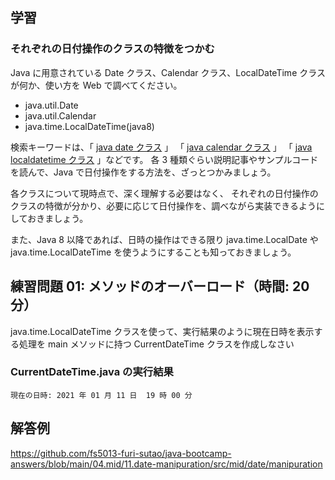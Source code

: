 ## 学習

### それぞれの日付操作のクラスの特徴をつかむ

Java に用意されている Date クラス、Calendar クラス、LocalDateTime クラスが何か、使い方を Web で調べてください。

- java.util.Date
- java.util.Calendar
- java.time.LocalDateTime(java8)

検索キーワードは、「 [java date クラス](https://www.google.com/search?q=java+date+クラス) 」
「 [java calendar クラス](https://www.google.com/search?q=java+calendar+クラス) 」
「 [java localdatetime クラス](https://www.google.com/search?q=java+localdatetime+クラス) 」などです。
各 3 種類ぐらい説明記事やサンプルコードを読んで、Java で日付操作をする方法を、ざっとつかみましょう。

各クラスについて現時点で、深く理解する必要はなく、
それぞれの日付操作のクラスの特徴が分かり、必要に応じて日付操作を、調べながら実装できるようにしておきましょう。

また、Java 8 以降であれば、日時の操作はできる限り java.time.LocalDate や java.time.LocalDateTime を使うようにすることも知っておきましょう。

## 練習問題 01: メソッドのオーバーロード（時間: 20 分）

java.time.LocalDateTime クラスを使って、実行結果のように現在日時を表示する処理を main メソッドに持つ CurrentDateTime クラスを作成しなさい

### CurrentDateTime.java の実行結果

```console
現在の日時: 2021 年 01 月 11 日  19 時 00 分
```

## 解答例

https://github.com/fs5013-furi-sutao/java-bootcamp-answers/blob/main/04.mid/11.date-manipuration/src/mid/date/manipuration
